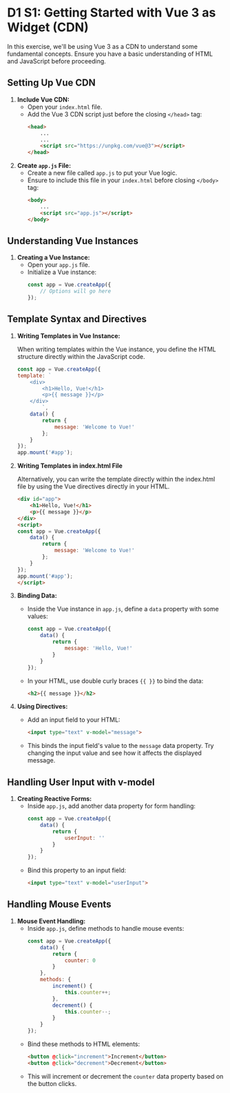 # D1 S1: Getting Started with Vue 3 as Widget (CDN)

In this exercise, we'll be using Vue 3 as a CDN to understand some fundamental concepts. Ensure you have a basic understanding of HTML and JavaScript before proceeding.

## Setting Up Vue CDN

1. **Include Vue CDN:**
    - Open your `index.html` file.
    - Add the Vue 3 CDN script just before the closing `</head>` tag:
        ```html
        <head>
            ...
            ...
            <script src="https://unpkg.com/vue@3"></script>
        </head>
        ```
2. **Create `app.js` File:**
    - Create a new file called `app.js` to put your Vue logic.
    - Ensure to include this file in your `index.html` before closing 
    `</body>` tag:
        ```html
        <body>
            ...
            <script src="app.js"></script>
        </body>
        ```

## Understanding Vue Instances

1. **Creating a Vue Instance:**
    - Open your `app.js` file.
    - Initialize a Vue instance:
        ```javascript
        const app = Vue.createApp({
            // Options will go here
        });
        ```

## Template Syntax and Directives

1. **Writing Templates in Vue Instance:**

    When writing templates within the Vue instance, you define the HTML structure directly within the JavaScript code. 
    ```javascript
    const app = Vue.createApp({
    template: `
        <div>
            <h1>Hello, Vue!</h1>
            <p>{{ message }}</p>
        </div>
            `,
        data() {
            return {
                message: 'Welcome to Vue!'
            };
        }
    });
    app.mount('#app');
    ```
2. **Writing Templates in index.html File**

    Alternatively, you can write the template directly within the index.html file by using the Vue directives directly in your HTML.
    ```html
    <div id="app">
        <h1>Hello, Vue!</h1>
        <p>{{ message }}</p>
    </div>
    <script>
    const app = Vue.createApp({
        data() {
            return {
                message: 'Welcome to Vue!'
            };
        }
    });
    app.mount('#app');
    </script>
    ```
3. **Binding Data:**
    - Inside the Vue instance in `app.js`, define a `data` property with some values:
        ```javascript
        const app = Vue.createApp({
            data() {
                return {
                    message: 'Hello, Vue!'
                }
            }
        });
        ```
    - In your HTML, use double curly braces `{{ }}` to bind the data:
        ```html
        <h2>{{ message }}</h2>
        ```

4. **Using Directives:**
    - Add an input field to your HTML:
        ```html
        <input type="text" v-model="message">
        ```
    - This binds the input field's value to the `message` data property. Try changing the input value and see how it affects the displayed message.

## Handling User Input with v-model

1. **Creating Reactive Forms:**
    - Inside `app.js`, add another data property for form handling:
        ```javascript
        const app = Vue.createApp({
            data() {
                return {
                    userInput: ''
                }
            }
        });
        ```
    - Bind this property to an input field:
        ```html
        <input type="text" v-model="userInput">
        ```

## Handling Mouse Events

1. **Mouse Event Handling:**
    - Inside `app.js`, define methods to handle mouse events:
        ```javascript
        const app = Vue.createApp({
            data() {
                return {
                    counter: 0
                }
            },
            methods: {
                increment() {
                    this.counter++;
                },
                decrement() {
                    this.counter--;
                }
            }
        });
        ```
    - Bind these methods to HTML elements:
        ```html
        <button @click="increment">Increment</button>
        <button @click="decrement">Decrement</button>
        ```
    - This will increment or decrement the `counter` data property based on the button clicks.






